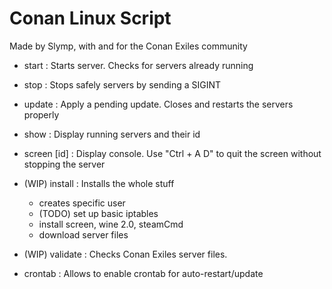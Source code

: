 # Conan Linux Script

Made by Slymp, with and for the Conan Exiles community

 * start           : Starts server. Checks for servers already running
 * stop            : Stops safely servers by sending a SIGINT
 * update          : Apply a pending update. Closes and restarts the servers properly
 * show            : Display running servers and their id
 * screen [id]     : Display console. Use "Ctrl + A D" to quit the screen without stopping the server

 * (WIP) install   : Installs the whole stuff
     * creates specific user
     * (TODO) set up basic iptables
     * install screen, wine 2.0, steamCmd
     * download server files
	
 * (WIP) validate  : Checks Conan Exiles server files.
 * crontab         : Allows to enable crontab for auto-restart/update
